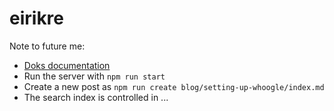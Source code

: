 # eirikre

Note to future me:

- [Doks documentation](https://getdoks.org)
- Run the server with `npm run start`
- Create a new post as `npm run create blog/setting-up-whoogle/index.md`
- The search index is controlled in ...
